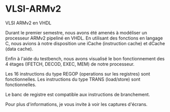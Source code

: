 # VLSI-ARMv2

VLSI ARMv2 en VHDL

Durant le premier semestre, nous avons été amenés à modéliser un processeur ARMv2 pipeliné en VHDL.
En utilisant des fonctions en langage C, nous avions à notre disposition une iCache (instruction cache) et dCache (data cache).

Enfin à l'aide du testbench, nous avons visualisé le bon fonctionnement des 4 étages (IFETCH, DECOD, EXEC, MEM) de notre processeur.

Les 16 instructions du type REGOP (operations sur les registres) sont fonctionnelles.
Les instructions du type TRANS (load/store) sont fonctionnelles.

Le banc de registre est compatible aux instructions de branchement.

Pour plus d'informations, je vous invite à voir les captures d'écrans.
